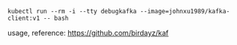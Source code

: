 
```
kubectl run --rm -i --tty debugkafka --image=johnxu1989/kafka-client:v1 -- bash
```

usage, reference: https://github.com/birdayz/kaf


